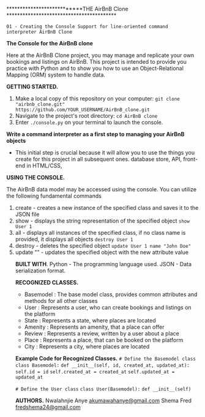 ***************************THE AirBnB Clone *****************************************

	01 - Creating the Console Support for line-oriented command interpreter AirBnB Clone
**The Console for the AirBnB clone**

Here at the AirBnB Clone project, you may manage and replicate 
your own bookings and listings on AirBnB. This project is intended
to provide you practice with Python and to show you how to use an
Object-Relational Mapping (ORM) system to handle data.

**GETTING STARTED.**
1. Make a local copy of this repository on your computer:
   `git clone "airbnb_clone.git" https://github.com/YOUR_USERNAME/AirBnB_clone.git`
2. Navigate to the project's root directory: `cd AirBnB clone`
3. Enter `./console.py` on your terminal to launch the console.

**Write a command interpreter as a first step to managing your AirBnB objects**

- This initial step is crucial because it will allow you to use the things 
  you create for this project in all subsequent ones. database store, API, 
  front-end in HTML/CSS,

**USING THE CONSOLE.**

The AirBnB data model may be accessed using the console.
You can utilize the following fundamental commands
1. create <class name> - creates a new instance of the specified class and saves it to the JSON file
2. show <class name> <object id> - displays the string representation of the specified object
    `show User 1`
3. all <class name> - displays all instances of the specified class, if no class name is provided, it displays all objects
    `destroy User 1`
4. destroy <class name> <object id> - deletes the specified object
    `update User 1 name "John Doe"`
5. update <class name> <object id> <attribute name> "<attribute value>" - updates the 
   specified object with the new attribute value 



**BUILT WITH**.
Python - The programming language used.
JSON - Data serialization format.

**RECOGNIZED CLASSES.**
- Basemodel : The base model class, provides common attributes and methods for all other classes
- User : Represents a user, who can create bookings and listings on the platform
- State : Represents a state, where places are located
- Amenity : Represents an amenity, that a place can offer
- Review : Represents a review, written by a user about a place
- Place : Represents a place, that can be booked on the platform
- City : Represents a city, where places are located

**Example Code for Recognized Classes.**
    `# Define the Basemodel class`
`class Basemodel:`
    `def __init__(self, id, created_at, updated_at):`
        `self.id = id`
        `self.created_at = created_at`
        `self.updated_at = updated_at`

`# Define the User class`
`class User(Basemodel):`
    `def __init__(self)` 

**AUTHORS.**
Nwalahnjie Anye <akumawahanye@gmail.com>
Shema Fred <fredshema24@gmail.com>


